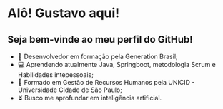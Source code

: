 # Alô! Gustavo aqui!

## Seja bem-vinde ao meu perfil do GitHub!

- :book: Desenvolvedor em formação pela Generation Brasil;
- :computer: Aprendendo atualmente Java, Springboot, metodologia Scrum e Habilidades intepessoais;
- :school: Formado em Gestão de Recursos Humanos pela UNICID - Universidade Cidade de São Paulo;
- :hourglass_flowing_sand: Busco me aprofundar em inteligência artificial.

## 